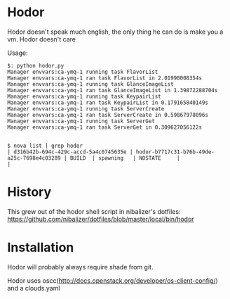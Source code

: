 Hodor
=====


Hodor doesn't speak much english, the only thing he can do is make you a vm. Hodor doesn't care


Usage:


```shell
$: python hodor.py 
Manager envvars:ca-ymq-1 running task FlavorList
Manager envvars:ca-ymq-1 ran task FlavorList in 2.01990008354s
Manager envvars:ca-ymq-1 running task GlanceImageList
Manager envvars:ca-ymq-1 ran task GlanceImageList in 1.39872288704s
Manager envvars:ca-ymq-1 running task KeypairList
Manager envvars:ca-ymq-1 ran task KeypairList in 0.179165840149s
Manager envvars:ca-ymq-1 running task ServerCreate
Manager envvars:ca-ymq-1 ran task ServerCreate in 0.59867978096s
Manager envvars:ca-ymq-1 running task ServerGet
Manager envvars:ca-ymq-1 ran task ServerGet in 0.309627056122s


$ nova list | grep hodor
| d316b42b-694c-429c-accd-5a4c0745635e | hodor-b7717c31-b76b-49de-a25c-7698e4c03289 | BUILD  | spawning   | NOSTATE     |                       |
```




History
=======


This grew out of the hodor shell script in nibalizer's dotfiles: https://github.com/nibalizer/dotfiles/blob/master/local/bin/hodor



Installation
============



Hodor will probably always require shade from git.

Hodor uses oscc(http://docs.openstack.org/developer/os-client-config/) and a clouds.yaml

